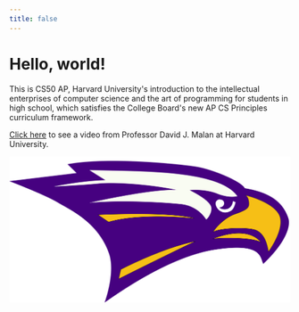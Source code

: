 ```yaml
---
title: false
---
```


# Hello, world!

This is CS50 AP, Harvard University's introduction to the intellectual enterprises of computer science and the art of programming for students in high school, which satisfies the College Board's new AP CS Principles curriculum framework.

<a href="https://www.youtube.com/embed/tZxLMIk_SaY?playlist=GAB6Gm7pTTA">Click here</a> to see a video from Professor David J. Malan at Harvard University.

![eagle](./eagle.png)

<!---<iframe src="https://calendar.google.com/calendar/embed?src=g.risd.org_classroom07f95893%40group.calendar.google.com&ctz=America%2FChicago" style="border: 0" width="800" height="600" frameborder="0" scrolling="no"></iframe>--->

<!---<iframe src="https://www.youtube.com/embed/tZxLMIk_SaY?playlist=GAB6Gm7pTTA"></iframe>--->
